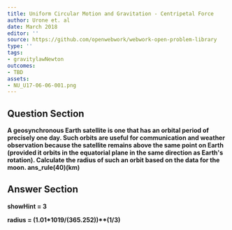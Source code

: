 ```yaml
---
title: Uniform Circular Motion and Gravitation - Centripetal Force
author: Urone et. al
date: March 2018
editor: ''
source: https://github.com/openwebwork/webwork-open-problem-library
type: ''
tags:
- gravitylawNewton
outcomes:
- TBD
assets:
- NU_U17-06-06-001.png
---
```


## Question Section 

<b>
A geosynchronous Earth satellite is one that has an orbital period of precisely one day. Such orbits are useful for communication and weather observation because the satellite remains above the same point on Earth (provided it orbits in the equatorial plane in the same direction as Earth's rotation). Calculate the radius of such an orbit based on the data for the moon.
ans_rule(40)(km)


## Answer Section

showHint = 3

radius = (1.01*10**19/(365.25**2))**(1/3)